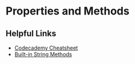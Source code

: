 # Properties and Methods

## Helpful Links

- [Codecademy Cheatsheet](https://www.codecademy.com/learn/introduction-to-javascript/modules/learn-javascript-introduction/cheatsheet)
- [Built-in String Methods](https://developer.mozilla.org/en-US/docs/Web/JavaScript/Reference/Global_Objects/String)
